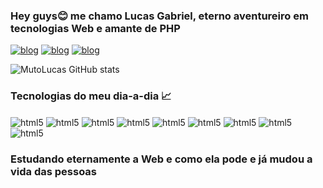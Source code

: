 ### Hey guys😊 me chamo Lucas Gabriel, eterno aventureiro em tecnologias Web e amante de PHP

[![blog](https://img.shields.io/badge/LinkedIn-0077B5?style=for-the-badge&logo=linkedin&logoColor=white)](https://www.linkedin.com/in/lucas-gabriel-daltro-lopes-6a5017272/)
[![blog](https://img.shields.io/badge/GitHub-100000?style=for-the-badge&logo=github&logoColor=white)](https://github.com/MutoLucas)
[![blog](https://img.shields.io/badge/Instagram-E4405F?style=for-the-badge&logo=instagram&logoColor=white)](https://www.instagram.com/muto.lucas/)

![MutoLucas GitHub stats](https://github-readme-stats.vercel.app/api?username=MutoLucas&show_icons=true&theme=tokyonight)


### Tecnologias do meu dia-a-dia 📈
<div style="display: inline_block">
  <img align="center" alt="html5" src="https://img.shields.io/badge/HTML-239120?style=for-the-badge&logo=html5&logoColor=white"/>
  <img align="center" alt="html5" src="https://img.shields.io/badge/CSS-239120?&style=for-the-badge&logo=css3&logoColor=white"/>
  <img align="center" alt="html5" src="https://img.shields.io/badge/JavaScript-F7DF1E?style=for-the-badge&logo=javascript&logoColor=black"/>
  <img align="center" alt="html5" src="https://img.shields.io/badge/Bootstrap-563D7C?style=for-the-badge&logo=bootstrap&logoColor=white"/>
  <img align="center" alt="html5" src="https://img.shields.io/badge/PHP-777BB4?style=for-the-badge&logo=php&logoColor=white"/>
  <img align="center" alt="html5" src="https://img.shields.io/badge/Laravel-FF2D20?style=for-the-badge&logo=laravel&logoColor=white"/>
  <img align="center" alt="html5" src="https://img.shields.io/badge/MySQL-00000F?style=for-the-badge&logo=mysql&logoColor=white"/>
  <img align="center" alt="html5" src="https://img.shields.io/badge/PostgreSQL-316192?style=for-the-badge&logo=postgresql&logoColor=white"/>
  <img align="center" alt="html5" src="https://img.shields.io/badge/Python-14354C?style=for-the-badge&logo=python&logoColor=white"/>
</div>

### Estudando eternamente a Web e como ela pode e já mudou a vida das pessoas 
